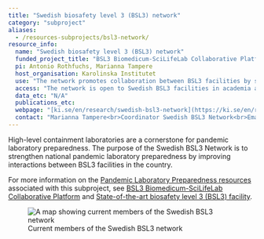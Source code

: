 ```yaml
---
title: "Swedish biosafety level 3 (BSL3) network"
category: "subproject"
aliases:
  - /resources-subprojects/bsl3-network/
resource_info:
  name: "Swedish biosafety level 3 (BSL3) network"
  funded_project_title: "BSL3 Biomedicum-SciLifeLab Collaborative Platform"
  pi: Antonio Rothfuchs, Marianna Tampere
  host_organisation: Karolinska Institutet
  use: "The network promotes collaboration between BSL3 facilities by sharing experience, knowledge and technology. The network has identified focus points and specific capabilities of each BSL3 facility to ensure maximal use of existing capabilities."
  access: "The network is open to Swedish BSL3 facilities in academia and government. BSL3 users, support staff and management are welcome to join. To join the network, please send an email to [bsl3network@ki.se](mailto:bsl3network@ki.se)."
  data_etc: "N/A"
  publications_etc:
  webpage: "[ki.se/en/research/swedish-bsl3-network](https://ki.se/en/research/swedish-bsl3-network)"
  contact: "Marianna Tampere<br>Coordinator Swedish BSL3 Network<br>Email: [marianna.tampere@ki.se](mailto:marianna.tampere@ki.se)<br><br>Antonio Gigliotti Rothfuchs<br>BSL3 Director<br>Email: [antonio.rothfuchs@ki.se](mailto:antonio.rothfuchs@ki.se)"
---
```


High-level containment laboratories are a cornerstone for pandemic laboratory preparedness. The purpose of the Swedish BSL3 Network is to strengthen national pandemic laboratory preparedness by improving interactions between BSL3 facilities in the country.

For more information on the [Pandemic Laboratory Preparedness resources](/resources/) associated with this subproject, see [BSL3 Biomedicum-SciLifeLab Collaborative Platform](/resources/bsl3/) and [State-of-the-art biosafety level 3 (BSL3) facility](/resources/bsl3-facility/).

<figure class="figure">
  <img src="/resorces/bsl3_network_members.png" class="figure-img img-fluid" alt="A map showing current members of the Swedish BSL3 network">
  <figcaption class="figure-caption">Current members of the Swedish BSL3 network</figcaption>
</figure>
